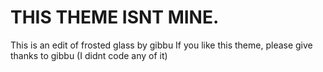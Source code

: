 # THIS THEME ISNT MINE. 

This is an edit of frosted glass by gibbu
If you like this theme, please give thanks to gibbu (I didnt code any of it)
